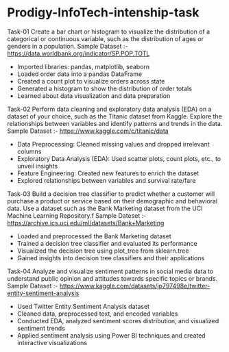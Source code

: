 # Prodigy-InfoTech-intenship-task
Task-01
Create a bar chart or histogram to visualize the distribution of a categorical or continuous variable, such as the distribution of ages or genders in a population.
Sample Dataset :-
https://data.worldbank.org/indicator/SP.POP.TOTL

- Imported libraries: pandas, matplotlib, seaborn
- Loaded order data into a pandas DataFrame
- Created a count plot to visualize orders across state
- Generated a histogram to show the distribution of order totals
- Learned about data visualization and data preparation
     
Task-02
Perform data cleaning and exploratory data analysis (EDA) on a dataset of your choice, such as the Titanic dataset from Kaggle. Explore the relationships between variables and identify patterns and trends in the data.
Sample Dataset :- https://www.kaggle.com/c/titanic/data

- Data Preprocessing: Cleaned missing values and dropped irrelevant columns
- Exploratory Data Analysis (EDA): Used scatter plots, count plots, etc., to unveil insights
- Feature Engineering: Created new features to enrich the dataset
- Explored relationships between variables and survival rate/fare
     
Task-03
Build a decision tree classifier to predict whether a customer will purchase a product or service based on their demographic and behavioral data. Use a dataset such as the Bank Marketing dataset from the UCI Machine Learning Repository.f
Sample Dateset :-
https://archive.ics.uci.edu/ml/datasets/Bank+Marketing

- Loaded and preprocessed the Bank Marketing dataset
- Trained a decision tree classifier and evaluated its performance
- Visualized the decision tree using plot_tree from sklearn.tree
- Gained insights into decision tree classifiers and their applications
     
Task-04
Analyze and visualize sentiment patterns in social media data to understand public opinion and attitudes towards specific topics or brands.
Sample Dataset :-
https://www.kaggle.com/datasets/jp797498e/twitter-entity-sentiment-analysis

- Used Twitter Entity Sentiment Analysis dataset
- Cleaned data, preprocessed text, and encoded variables
- Conducted EDA, analyzed sentiment scores distribution, and visualized sentiment trends
- Applied sentiment analysis using Power BI techniques and created interactive visualizations
